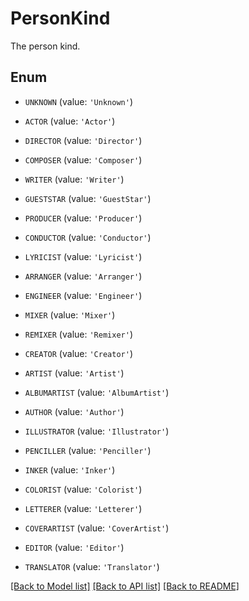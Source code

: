# PersonKind

The person kind.

## Enum

* `UNKNOWN` (value: `'Unknown'`)

* `ACTOR` (value: `'Actor'`)

* `DIRECTOR` (value: `'Director'`)

* `COMPOSER` (value: `'Composer'`)

* `WRITER` (value: `'Writer'`)

* `GUESTSTAR` (value: `'GuestStar'`)

* `PRODUCER` (value: `'Producer'`)

* `CONDUCTOR` (value: `'Conductor'`)

* `LYRICIST` (value: `'Lyricist'`)

* `ARRANGER` (value: `'Arranger'`)

* `ENGINEER` (value: `'Engineer'`)

* `MIXER` (value: `'Mixer'`)

* `REMIXER` (value: `'Remixer'`)

* `CREATOR` (value: `'Creator'`)

* `ARTIST` (value: `'Artist'`)

* `ALBUMARTIST` (value: `'AlbumArtist'`)

* `AUTHOR` (value: `'Author'`)

* `ILLUSTRATOR` (value: `'Illustrator'`)

* `PENCILLER` (value: `'Penciller'`)

* `INKER` (value: `'Inker'`)

* `COLORIST` (value: `'Colorist'`)

* `LETTERER` (value: `'Letterer'`)

* `COVERARTIST` (value: `'CoverArtist'`)

* `EDITOR` (value: `'Editor'`)

* `TRANSLATOR` (value: `'Translator'`)

[[Back to Model list]](../README.md#documentation-for-models) [[Back to API list]](../README.md#documentation-for-api-endpoints) [[Back to README]](../README.md)


